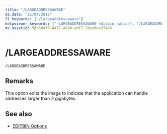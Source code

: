 ```yaml
---
title: "/LARGEADDRESSAWARE"
ms.date: "11/04/2016"
f1_keywords: ["/largeaddressaware"]
helpviewer_keywords: ["-LARGEADDRESSAWARE editbin option", "/LARGEADDRESSAWARE editbin option", "LARGEADDRESSAWARE editbin option"]
ms.assetid: 5db58df3-4457-4808-adf7-2bee6ea97486
---
```

# /LARGEADDRESSAWARE

```
/LARGEADDRESSAWARE
```

## Remarks

This option edits the image to indicate that the application can handle addresses larger than 2 gigabytes.

## See also

- [EDITBIN Options](../../build/reference/editbin-options.md)
